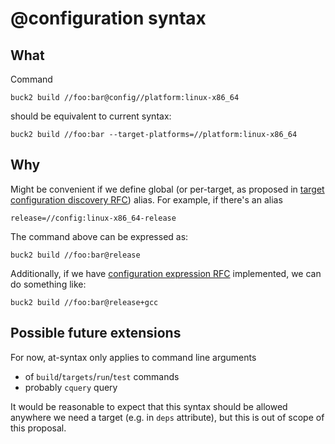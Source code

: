 # @configuration syntax

## What

Command

```shell
buck2 build //foo:bar@config//platform:linux-x86_64
```

should be equivalent to current syntax:

```shell
buck2 build //foo:bar --target-platforms=//platform:linux-x86_64
```

## Why

Might be convenient if we define global (or per-target, as proposed in
[target configuration discovery RFC](https://www.internalfb.com/diff/D35135886))
alias. For example, if there's an alias

```
release=//config:linux-x86_64-release
```

The command above can be expressed as:

```shell
buck2 build //foo:bar@release
```

Additionally, if we have
[configuration expression RFC](https://www.internalfb.com/diff/D35135496)
implemented, we can do something like:

```shell
buck2 build //foo:bar@release+gcc
```

## Possible future extensions

For now, at-syntax only applies to command line arguments

- of `build`/`targets`/`run`/`test` commands
- probably `cquery` query

It would be reasonable to expect that this syntax should be allowed anywhere we
need a target (e.g. in `deps` attribute), but this is out of scope of this
proposal.
